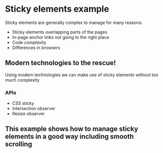 # Sticky elements example
Sticky elements are generally complex to manage for many reasons:

- Sticky elements overlapping parts of the pages
- In-page anchor links not going to the right place
- Code complexity
- Differences in browsers

## Modern technologies to the rescue!
Using modern technologies we can make use of sticky elements without too much complexity

### APIs
- CSS sticky
- Intersection observer
- Resize observer

## This example shows how to manage sticky elements in a good way including smooth scrolling
